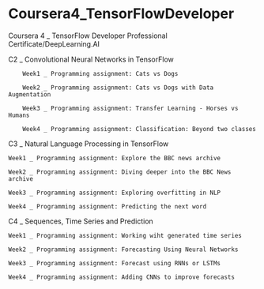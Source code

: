 # Coursera4_TensorFlowDeveloper
Coursera 4 _ TensorFlow Developer Professional Certificate/DeepLearning.AI


C2 _ Convolutional Neural Networks in TensorFlow

        Week1 _ Programming assignment: Cats vs Dogs
        
        Week2 _ Programming assignment: Cats vs Dogs with Data Augmentation
        
        Week3 _ Programming assignment: Transfer Learning - Horses vs Humans
        
        Week4 _ Programming assignment: Classification: Beyond two classes
        

C3 _ Natural Language Processing in TensorFlow

    Week1 _ Programming assignment: Explore the BBC news archive
    
    Week2 _ Programming assignment: Diving deeper into the BBC News archive
    
    Week3 _ Programming assignment: Exploring overfitting in NLP
    
    Week4 _ Programming assignment: Predicting the next word


C4 _ Sequences, Time Series and Prediction

    Week1 _ Programming assignment: Working wiht generated time series
  
    Week2 _ Programming assignment: Forecasting Using Neural Networks
  
    Week3 _ Programming assignment: Forecast using RNNs or LSTMs
  
    Week4 _ Programming assignment: Adding CNNs to improve forecasts
